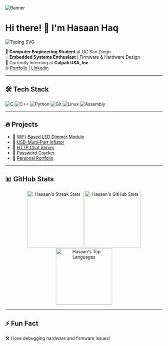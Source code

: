 ![Banner](https://media1.tenor.com/m/1glY_gyV1zwAAAAC/initial-d-takumi-fujiwara.gif)





# Hi there! 👋 I'm Hasaan Haq 
![Typing SVG](https://readme-typing-svg.herokuapp.com?size=25&color=34D399&lines=Embedded+Systems+Engineer;Firmware+Developer;Hardware+Enthusiast)

🚀 **Computer Engineering Student** at UC San Diego  
💡 **Embedded Systems Enthusiast** | Firmware & Hardware Design  
🔭 Currently interning at **Calpak USA, Inc.**  
🌐 [Portfolio](https://hasaanhaq04.github.io/hasaanhaq_portfolio/) | [LinkedIn](https://www.linkedin.com/in/hasaanhaq/)

---
## 🛠 Tech Stack
![C](https://img.shields.io/badge/-C-00599C?style=flat-square&logo=c)
![C++](https://img.shields.io/badge/-C++-00599C?style=flat-square&logo=c%2B%2B)
![Python](https://img.shields.io/badge/-Python-3776AB?style=flat-square&logo=python)
![Git](https://img.shields.io/badge/-Git-F05032?style=flat-square&logo=git)
![Linux](https://img.shields.io/badge/-Linux-FCC624?style=flat-square&logo=linux)
![Assembly](https://img.shields.io/badge/-Assembly-000000?style=flat-square)

---
## 🔥 Projects
- 🔹 [WiFi-Based LED Dimmer Module](https://github.com/hasaanhaq)
- 🔹 [USB-Multi-Port Inflator](https://github.com/hasaanhaq)
- 🔹 [HTTP Chat Server](https://github.com/hasaanhaq/chatserver)
- 🔹 [Password Cracker](https://github.com/hasaanhaq/password_cracker)
- 🔹 [Personal Portfolio](https://github.com/hasaanhaq/hasaanhaq_portfolio)

---
## 📊 GitHub Stats  
<div align="center">
  <img height="180em" src="https://github-readme-streak-stats.herokuapp.com/?user=hasaanhaq&theme=radical&hide_border=true" alt="Hasaan's Streak Stats"/>
  <img height="180em" src="https://github-readme-stats.vercel.app/api?username=hasaanhaq&show_icons=true&theme=radical&hide_border=true" alt="Hasaan's GitHub Stats"/>
  <img height="180em" src="https://github-readme-stats.vercel.app/api/top-langs/?username=hasaanhaq&layout=compact&theme=radical&hide_border=true" alt="Hasaan's Top Languages"/>
</div>



---
## ⚡ Fun Fact
🛠 I love debugging hardware and firmware issues!
